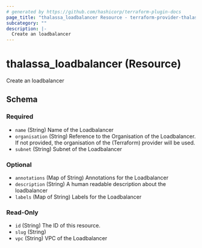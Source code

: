 ```yaml
---
# generated by https://github.com/hashicorp/terraform-plugin-docs
page_title: "thalassa_loadbalancer Resource - terraform-provider-thalassa"
subcategory: ""
description: |-
  Create an loadbalancer
---
```


# thalassa_loadbalancer (Resource)

Create an loadbalancer



<!-- schema generated by tfplugindocs -->
## Schema

### Required

- `name` (String) Name of the Loadbalancer
- `organisation` (String) Reference to the Organisation of the Loadbalancer. If not provided, the organisation of the (Terraform) provider will be used.
- `subnet` (String) Subnet of the Loadbalancer

### Optional

- `annotations` (Map of String) Annotations for the Loadbalancer
- `description` (String) A human readable description about the loadbalancer
- `labels` (Map of String) Labels for the Loadbalancer

### Read-Only

- `id` (String) The ID of this resource.
- `slug` (String)
- `vpc` (String) VPC of the Loadbalancer
